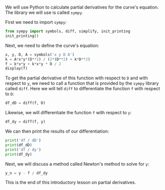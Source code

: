 We will use Python to calculate partial derivatives for the curve's equation. The library we will use is called `sympy`.

First we need to import `sympy`:

```python
from sympy import symbols, diff, simplify, init_printing
init_printing()
```

Next, we need to define the curve's equation:

```python
x, y, D, A = symbols('x y D A')
k = A*x*y*(D**2) / (2*(D**2) + k*D**2)
f = k*x*y + k*x*y * D / 2
display(f)
```

To get the partial derivative of this function with respect to `D` and with respect to `y`, we need to call a function that is provided by the `sympy` library called `diff`. Here we will tell `diff` to differentiate the function `f` with respect to `D`:

```python
df_dD = diff(f, D)
```

Likewise, we will differentiate the function `f` with respect to `y`:

```python
df_dy = diff(f, y)
```

We can then print the results of our differentiation:

```python
print('df / dD')
print(df_dD)
print('df / dy')
print(df_dy)
```

Next, we will discuss a method called Newton's method to solve for `y`:

```python
y_n = y - f / df_dy
```

This is the end of this introductory lesson on partial derivatives. 
